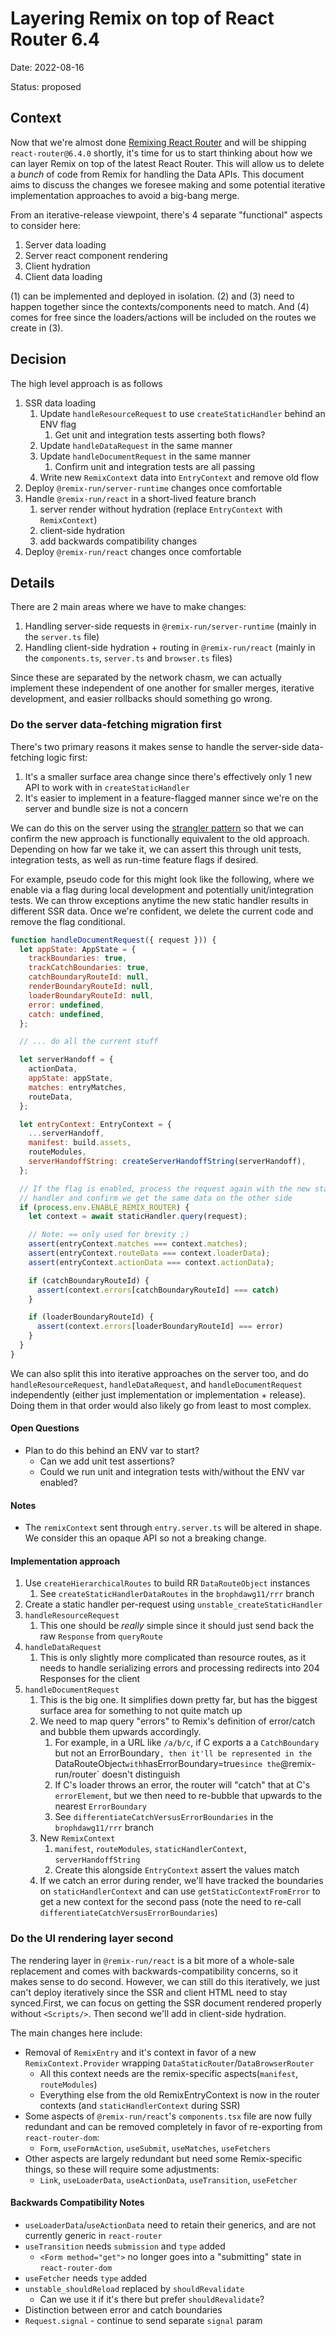 # Layering Remix on top of React Router 6.4

Date: 2022-08-16

Status: proposed

## Context

Now that we're almost done [Remixing React Router][remixing-react-router] and will be shipping `react-router@6.4.0` shortly, it's time for us to start thinking about how we can layer Remix on top of the latest React Router. This will allow us to delete a _bunch_ of code from Remix for handling the Data APIs. This document aims to discuss the changes we foresee making and some potential iterative implementation approaches to avoid a big-bang merge.

From an iterative-release viewpoint, there's 4 separate "functional" aspects to consider here:

1. Server data loading
2. Server react component rendering
3. Client hydration
4. Client data loading

(1) can be implemented and deployed in isolation. (2) and (3) need to happen together since the contexts/components need to match. And (4) comes for free since the loaders/actions will be included on the routes we create in (3).

## Decision

The high level approach is as follows

1.  SSR data loading
    1.  Update `handleResourceRequest` to use `createStaticHandler` behind an ENV flag
        1.  Get unit and integration tests asserting both flows?
    2.  Update `handleDataRequest` in the same manner
    3.  Update `handleDocumentRequest` in the same manner
        1.  Confirm unit and integration tests are all passing
    4.  Write new `RemixContext` data into `EntryContext` and remove old flow
2.  Deploy `@remix-run/server-runtime` changes once comfortable
3.  Handle `@remix-run/react` in a short-lived feature branch
    1.  server render without hydration (replace `EntryContext` with `RemixContext`)
    2.  client-side hydration
    3.  add backwards compatibility changes
4.  Deploy `@remix-run/react` changes once comfortable

## Details

There are 2 main areas where we have to make changes:

1. Handling server-side requests in `@remix-run/server-runtime` (mainly in the `server.ts` file)
2. Handling client-side hydration + routing in `@remix-run/react` (mainly in the `components.ts`, `server.ts` and `browser.ts` files)

Since these are separated by the network chasm, we can actually implement these independent of one another for smaller merges, iterative development, and easier rollbacks should something go wrong.

### Do the server data-fetching migration first

There's two primary reasons it makes sense to handle the server-side data-fetching logic first:

1. It's a smaller surface area change since there's effectively only 1 new API to work with in `createStaticHandler`
2. It's easier to implement in a feature-flagged manner since we're on the server and bundle size is not a concern

We can do this on the server using the [strangler pattern][strangler-pattern] so that we can confirm the new approach is functionally equivalent to the old approach. Depending on how far we take it, we can assert this through unit tests, integration tests, as well as run-time feature flags if desired.

For example, pseudo code for this might look like the following, where we enable via a flag during local development and potentially unit/integration tests. We can throw exceptions anytime the new static handler results in different SSR data. Once we're confident, we delete the current code and remove the flag conditional.

```js
function handleDocumentRequest({ request })) {
  let appState: AppState = {
    trackBoundaries: true,
    trackCatchBoundaries: true,
    catchBoundaryRouteId: null,
    renderBoundaryRouteId: null,
    loaderBoundaryRouteId: null,
    error: undefined,
    catch: undefined,
  };

  // ... do all the current stuff

  let serverHandoff = {
    actionData,
    appState: appState,
    matches: entryMatches,
    routeData,
  };

  let entryContext: EntryContext = {
    ...serverHandoff,
    manifest: build.assets,
    routeModules,
    serverHandoffString: createServerHandoffString(serverHandoff),
  };

  // If the flag is enabled, process the request again with the new static
  // handler and confirm we get the same data on the other side
  if (process.env.ENABLE_REMIX_ROUTER) {
    let context = await staticHandler.query(request);

    // Note: == only used for brevity ;)
    assert(entryContext.matches === context.matches);
    assert(entryContext.routeData === context.loaderData);
    assert(entryContext.actionData === context.actionData);

    if (catchBoundaryRouteId) {
      assert(context.errors[catchBoundaryRouteId] === catch)
    }

    if (loaderBoundaryRouteId) {
      assert(context.errors[loaderBoundaryRouteId] === error)
    }
  }
}
```

We can also split this into iterative approaches on the server too, and do `handleResourceRequest`, `handleDataRequest`, and `handleDocumentRequest` independently (either just implementation or implementation + release). Doing them in that order would also likely go from least to most complex.

#### Open Questions

- Plan to do this behind an ENV var to start?
  - Can we add unit test assertions?
  - Could we run unit and integration tests with/without the ENV var enabled?

#### Notes

- The `remixContext` sent through `entry.server.ts` will be altered in shape. We consider this an opaque API so not a breaking change.

#### Implementation approach

1. Use `createHierarchicalRoutes` to build RR `DataRouteObject` instances
   1. See `createStaticHandlerDataRoutes` in the `brophdawg11/rrr` branch
2. Create a static handler per-request using `unstable_createStaticHandler`
3. `handleResourceRequest`
   1. This one should be _really_ simple since it should just send back the raw `Response` from `queryRoute`
4. `handleDataRequest`
   1. This is only slightly more complicated than resource routes, as it needs to handle serializing errors and processing redirects into 204 Responses for the client
5. `handleDocumentRequest`
   1. This is the big one. It simplifies down pretty far, but has the biggest surface area for something to not quite match up
   2. We need to map query "errors" to Remix's definition of error/catch and bubble them upwards accordingly.
      1. For example, in a URL like `/a/b/c`, if C exports a a `CatchBoundary` but not an ErrorBoundary`, then it'll be represented in the `DataRouteObject`with`hasErrorBoundary=true`since the`@remix-run/router` doesn't distinguish
      2. If C's loader throws an error, the router will "catch" that at C's `errorElement`, but we then need to re-bubble that upwards to the nearest `ErrorBoundary`
      3. See `differentiateCatchVersusErrorBoundaries` in the `brophdawg11/rrr` branch
   3. New `RemixContext`
      1. `manifest`, `routeModules`, `staticHandlerContext`, `serverHandoffString`
      2. Create this alongside `EntryContext` assert the values match
   4. If we catch an error during render, we'll have tracked the boundaries on `staticHandlerContext` and can use `getStaticContextFromError` to get a new context for the second pass (note the need to re-call `differentiateCatchVersusErrorBoundaries`)

### Do the UI rendering layer second

The rendering layer in `@remix-run/react` is a bit more of a whole-sale replacement and comes with backwards-compatibility concerns, so it makes sense to do second. However, we can still do this iteratively, we just can't deploy iteratively since the SSR and client HTML need to stay synced.First, we can focus on getting the SSR document rendered properly without `<Scripts/>`. Then second we'll add in client-side hydration.

The main changes here include:

- Removal of `RemixEntry` and it's context in favor of a new `RemixContext.Provider` wrapping `DataStaticRouter`/`DataBrowserRouter`
  - All this context needs are the remix-specific aspects(`manifest`, `routeModules`)
  - Everything else from the old RemixEntryContext is now in the router contexts (and `staticHandlerContext` during SSR)
- Some aspects of `@remix-run/react`'s `components.tsx` file are now fully redundant and can be removed completely in favor of re-exporting from `react-router-dom`:
  - `Form`, `useFormAction`, `useSubmit`, `useMatches`, `useFetchers`
- Other aspects are largely redundant but need some Remix-specific things, so these will require some adjustments:
  - `Link`, `useLoaderData`, `useActionData`, `useTransition`, `useFetcher`

#### Backwards Compatibility Notes

- `useLoaderData`/`useActionData` need to retain their generics, and are not currently generic in `react-router`
- `useTransition` needs `submission` and `type` added
  - `<Form method="get">` no longer goes into a "submitting" state in `react-router-dom`
- `useFetcher` needs `type` added
- `unstable_shouldReload` replaced by `shouldRevalidate`
  - Can we use it if it's there but prefer `shouldRevalidate`?
- Distinction between error and catch boundaries
- `Request.signal` - continue to send separate `signal` param

[remixing-react-router]: https://remix.run/blog/remixing-react-router
[strangler-pattern]: https://martinfowler.com/bliki/StranglerFigApplication.html
